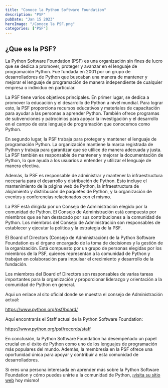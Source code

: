 ```yaml
---
title: "Conoce la Python Software Foundation"
description: "PSF"
pubDate: "Jan 15 2023"
heroImage: "/Conoce la PSF.png"
categories: ["PSF"]
---
```


##  **¿Que es la PSF?**

La Python Software Foundation (PSF) es una organización sin fines de
lucro que se dedica a promover, proteger y avanzar en el lenguaje de
programación Python. Fue fundada en 2001 por un grupo de desarrolladores
de Python que buscaban una manera de mantener y mejorar el lenguaje de
programación de manera independiente de cualquier empresa o individuo en
particular.

La PSF tiene varios objetivos principales. En primer lugar, se dedica a
promover la educación y el desarrollo de Python a nivel mundial. Para
lograr esto, la PSF proporciona recursos educativos y materiales de
capacitación para ayudar a las personas a aprender Python. También
ofrece programas de subvenciones y patrocinios para apoyar la
investigación y el desarrollo en el campo de este lenguaje de
programación que conocemos como Python.

En segundo lugar, la PSF trabaja para proteger y mantener el lenguaje de
programación Python. La organización mantiene la marca registrada de
Python y trabaja para garantizar que se utilice de manera adecuada y
justa. La PSF también es responsable de mantener y mejorar la
documentación de Python, lo que ayuda a los usuarios a entender y
utilizar el lenguaje de manera efectiva.

Además, la PSF es responsable de administrar y mantener la
infraestructura necesaria para el desarrollo y distribución de Python.
Esto incluye el mantenimiento de la página web de Python, la
infraestructura de alojamiento y distribución de paquetes de Python, y
la organización de eventos y conferencias relacionados con el mismo.

La PSF está dirigida por un Consejo de Administración elegido por la
comunidad de Python. El Consejo de Administración está compuesto por
miembros que se han destacado por sus contribuciones a la comunidad de
Python. Los miembros del Consejo de Administración son responsables de
establecer y ejecutar la política y la estrategia de la PSF.

El Board of Directors (Consejo de Administración) de la Python Software
Foundation es el órgano encargado de la toma de decisiones y la gestión
de la organización. Está compuesto por un grupo de personas elegidas por
los miembros de la PSF, quienes representan a la comunidad de Python y
trabajan en colaboración para impulsar el crecimiento y desarrollo de la
fundación.

Los miembros del Board of Directors son responsables de varias tareas
importantes para la organización y proporcionar liderazgo y orientación
a la comunidad de Python en general.

Aqui un enlace al sito oficial donde se muestra el consejo de
Administración actual:

[<u>https://www.python.org/psf/board/</u>](https://www.python.org/psf/board/)

Aquí encontrarás el Staff actual de la Python Software Foundation:

[<u>https://www.python.org/psf/records/staff</u>](https://www.python.org/psf/records/staff)

En conclusión, la Python Software Foundation ha desempeñado un papel
crucial en el éxito de Python como uno de los lenguajes de programación
más populares del mundo. Además, la membresía en la PSF ofrece una
oportunidad única para apoyar y contribuir a esta comunidad de
desarrolladores.  
  
Si eres una persona interesada en aprender más sobre la Python Software
Foundation y cómo puedes unirte a la comunidad de Python, ¡[<u>visita su
sitio web</u>](https://www.python.org/psf/about/) hoy mismo!
